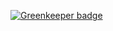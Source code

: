 
[![Greenkeeper badge](https://badges.greenkeeper.io/kdichev/Petriiski.svg)](https://greenkeeper.io/)
